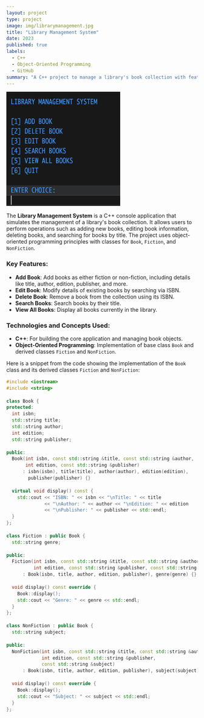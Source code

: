 ```yaml
---
layout: project
type: project
image: img/librarymanagement.jpg
title: "Library Management System"
date: 2023
published: true
labels:
  - C++
  - Object-Oriented Programming
  - GitHub
summary: "A C++ project to manage a library's book collection with features for adding, editing, deleting, and searching books."
---
```


<img class="img-fluid" src="../img/librarymanagement.jpg">

The **Library Management System** is a C++ console application that simulates the management of a library's book collection. It allows users to perform operations such as adding new books, editing book information, deleting books, and searching for books by title. The project uses object-oriented programming principles with classes for `Book`, `Fiction`, and `NonFiction`.

### Key Features:
- **Add Book**: Add books as either fiction or non-fiction, including details like title, author, edition, publisher, and more.
- **Edit Book**: Modify details of existing books by searching via ISBN.
- **Delete Book**: Remove a book from the collection using its ISBN.
- **Search Books**: Search books by their title.
- **View All Books**: Display all books currently in the library.

### Technologies and Concepts Used:
- **C++**: For building the core application and managing book objects.
- **Object-Oriented Programming**: Implementation of base class `Book` and derived classes `Fiction` and `NonFiction`.

Here is a snippet from the code showing the implementation of the `Book` class and its derived classes `Fiction` and `NonFiction`:

```cpp
#include <iostream>
#include <string>

class Book {
protected:
  int isbn;
  std::string title;
  std::string author;
  int edition;
  std::string publisher;

public:
  Book(int isbn, const std::string &title, const std::string &author,
       int edition, const std::string &publisher)
      : isbn(isbn), title(title), author(author), edition(edition),
        publisher(publisher) {}
  
  virtual void display() const {
    std::cout << "ISBN: " << isbn << "\nTitle: " << title
              << "\nAuthor: " << author << "\nEdition: " << edition
              << "\nPublisher: " << publisher << std::endl;
  }
};

class Fiction : public Book {
  std::string genre;

public:
  Fiction(int isbn, const std::string &title, const std::string &author,
          int edition, const std::string &publisher, const std::string &genre)
      : Book(isbn, title, author, edition, publisher), genre(genre) {}

  void display() const override {
    Book::display();
    std::cout << "Genre: " << genre << std::endl;
  }
};

class NonFiction : public Book {
  std::string subject;

public:
  NonFiction(int isbn, const std::string &title, const std::string &author,
             int edition, const std::string &publisher,
             const std::string &subject)
      : Book(isbn, title, author, edition, publisher), subject(subject) {}

  void display() const override {
    Book::display();
    std::cout << "Subject: " << subject << std::endl;
  }
};
